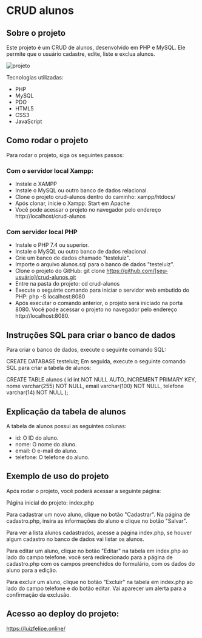 # CRUD alunos

## Sobre o projeto

Este projeto é um CRUD de alunos, desenvolvido em PHP e MySQL. Ele permite que o usuário cadastre, edite, liste e exclua alunos.

![projeto](https://github.com/luizfspintoo/crud-alunos/assets/122656846/7e8cd4ec-673c-46aa-89a3-345030bf2691)


Tecnologias utilizadas:
- PHP
- MySQL
- PDO
- HTML5
- CSS3
- JavaScript

## Como rodar o projeto

Para rodar o projeto, siga os seguintes passos:

### Com o servidor local Xampp:
- Instale o XAMPP
- Instale o MySQL ou outro banco de dados relacional.
- Clone o projeto crud-alunos dentro do caminho: xampp/htdocs/
- Após clonar, inicie o Xampp: Start em Apache
- Você pode acessar o projeto no navegador pelo endereço http://localhost/crud-alunos

### Com servidor local PHP
- Instale o PHP 7.4 ou superior.
- Instale o MySQL ou outro banco de dados relacional.
- Crie um banco de dados chamado "testeluiz".
- Importe o arquivo alunos.sql para o banco de dados "testeluiz".
- Clone o projeto do GitHub: git clone https://github.com/[seu-usuário]/crud-alunos.git
- Entre na pasta do projeto: cd crud-alunos
- Execute o seguinte comando para iniciar o servidor web embutido do PHP: php -S localhost:8080
- Após executar o comando anterior, o projeto será iniciado na porta 8080. Você pode acessar o projeto no navegador pelo endereço http://localhost:8080.

## Instruções SQL para criar o banco de dados

Para criar o banco de dados, execute o seguinte comando SQL:

CREATE DATABASE testeluiz;
Em seguida, execute o seguinte comando SQL para criar a tabela de alunos:

CREATE TABLE alunos (
	id int NOT NULL AUTO_INCREMENT PRIMARY KEY,
    nome varchar(255) NOT NULL,
    email varchar(100) NOT NULL,
    telefone varchar(14) NOT NULL
);


## Explicação da tabela de alunos

A tabela de alunos possui as seguintes colunas:

- id: O ID do aluno.
- nome: O nome do aluno.
- email: O e-mail do aluno.
- telefone: O telefone do aluno.


## Exemplo de uso do projeto

Após rodar o projeto, você poderá acessar a seguinte página:

Página inicial do projeto: index.php

Para cadastrar um novo aluno, clique no botão "Cadastrar". Na página de cadastro.php, insira as informações do aluno e clique no botão "Salvar".

Para ver a lista alunos cadastrados, acesse a página index.php, se houver algum cadastro no banco de dados vai listar os alunos.

Para editar um aluno, clique no botão "Editar" na tabela em index.php ao lado do campo telefone. você será redirecionado para a página de cadastro.php com os campos preenchidos do formulário, com os dados do aluno para a edição.

Para excluir um aluno, clique no botão "Excluir" na tabela em index.php ao lado do campo telefone e do botão editar. Vai aparecer um alerta para a confirmação da exclusão.

## Acesso ao deploy do projeto:
https://luizfelipe.online/
